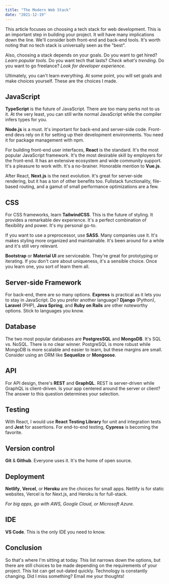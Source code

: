 ```yaml
---
title: "The Modern Web Stack"
date: "2021-12-19"
---
```


This article focuses on choosing a tech stack for web development. This is an important step in building your project. It will have many implications down the line. We'll consider both front-end and back-end tools. It's worth noting that no tech stack is universally seen as the "best".

Also, choosing a stack depends on your goals. Do you want to get hired? _Learn popular tools_. Do you want tech that lasts? _Check what's trending_. Do you want to go freelance? _Look for developer experience_.

Ultimately, you can't learn everything. At some point, you will set goals and make choices yourself. These are the choices I made.

## JavaScript

**TypeScript** is the future of JavaScript. There are too many perks not to us it. At the very least, you can still write normal JavaScript while the compiler infers types for you.

**Node.js** is a must. It's important for back-end and server-side code. Front-end devs rely on it for setting up their development environments. You need it for package management with npm.

For building front-end user interfaces, **React** is the standard. It's the most popular JavaScript framework. It's the most desirable skill by employers for the front-end. It has an extensive ecosystem and wide community support. It's a pleasure to work with. It's a no-brainer. Honorable mention to **Vue.js**.

After React, **Next.js** is the next evolution. It's great for server-side rendering, but it has a ton of other benefits too. Fullstack functionality, file-based routing, and a gamut of small performance optimizations are a few.

## CSS

For CSS frameworks, learn **TailwindCSS**. This is the future of styling. It provides a remarkable dev experience. It's a perfect combination of flexibility and power. It's my personal go-to.

If you want to use a preprocessor, use **SASS**. Many companies use it. It's makes styling more organized and maintainable. It's been around for a while and it's still very relevant.

**Bootstrap** or **Material UI** are serviceable. They're great for prototyping or iterating. If you don't care about uniqueness, it's a sensible choice. Once you learn one, you sort of learn them all.

## Server-side Framework

For back-end, there are so many options. **Express** is practical as it lets you to stay in JavaScript. Do you prefer another language? **Django** (Python), **Laravel** (PHP), **Java Spring**, and **Ruby on Rails** are other noteworthy options. Stick to languages you know.

## Database

The two most popular databases are **PostgresSQL** and **MongoDB**. It's SQL vs. NoSQL. There is no clear winner. PostgreSQL is more robust while MongoDB is more scalable and easier to learn, but these margins are small. Consider using an ORM like **Sequelize** or **Mongoose**.

## API

For API design, there's **REST** and **GraphQL**. REST is server-driven while GraphQL is client-driven. Is your app centered around the server or client? The answer to this question determines your selection.

## Testing

With React, I would use **React Testing Library** for unit and integration tests and **Jest** for assertions. For end-to-end testing, **Cypress** is becoming the favorite.

## Version control

**Git** & **Github**. Everyone uses it. It's the home of open source.

## Deployment

**Netlify**, **Vercel**, or **Heroku** are the choices for small apps. Netlify is for static websites, Vercel is for Next.js, and Heroku is for full-stack.

_For big apps, go with AWS, Google Cloud, or Microsoft Azure._

## IDE

**VS Code**. This is the only IDE you need to know.

## Conclusion

So that's where I'm sitting at today. This list narrows down the options, but there are still choices to be made depending on the requirements of your project. This list can get out-dated quickly. Technology is constantly changing. Did I miss something? Email me your thoughts!
